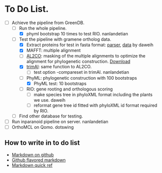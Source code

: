 # To Do List.
- [ ] Achieve the pipeline from GreenDB.
  - [ ] Run the whole pipeline.
    - [x] phyml bootstrap 10 times  to test RIO. nanlandetian
  - [ ] Test the pipeline with gramene ortholog data.
    - [x] Extract proteins for test in fasta format: [parser](https://github.com/daweih/plantortho/blob/master/parser/leaf_nodes_species2pep_fa.emf.parser.pl), [data](https://github.com/daweih/plantortho/tree/master/pipeline) by daweih
    - [x] MAFFT: multiple alignment
    - [ ] [AL2CO](https://github.com/daweih/plantortho/blob/master/bin/al2co.zip): masking of the multiple alignments to optimize the alignment for phylogenetic construction. [Download](ftp://iole.swmed.edu/pub/al2co)
    - [x] [trimAl](http://trimal.cgenomics.org/downloads): same function to AL2CO.
      - [ ] test option -compareset in trimAl. nanlandetian
    - [ ] PhyML: phylogenetic construction with 100 bootstraps
      -[x] PhyML test: 10 bootstraps
    - [ ] RIO: gene rooting and orthologous scoring
      - [ ] make species tree in phyloXML format including the plants we use. daweih
      - [ ] reformat gene tree id fitted with phyloXML id format required by RIO.
  - [ ] Find other database for testing.
- [ ] Run inparanoid pipeline on server.  nanlandetian
- [ ] OrthoMCL on Qomo. dotswing

## How to write in to do list
 - [Markdown on github](https://help.github.com/articles/writing-on-github/)
 - [Github flavored markdown](https://help.github.com/articles/github-flavored-markdown/)
 - [Markdown quick ref](http://www.darkcoding.net/software/markdown-quick-reference/)
